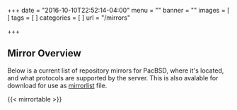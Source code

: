 +++
date = "2016-10-10T22:52:14-04:00"
menu = ""
banner = ""
images = [
]
tags = [
]
categories = [
]
url = "/mirrors"

+++

## Mirror Overview

Below is a current list of repository mirrors for PacBSD, where it's located,
and what protocols are supported by the server. This is also avalable for
download for use as [mirrorlist](https://raw.githubusercontent.com/PacBSD/abs/master/core/pacman-mirrorlist/mirrorlist) file.

{{< mirrortable >}}
